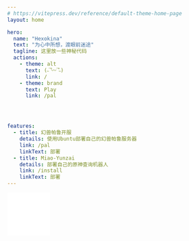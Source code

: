 ```yaml
---
# https://vitepress.dev/reference/default-theme-home-page
layout: home

hero:
  name: "Hexokina"
  text: "为心中所想，渡眼前迷途"
  tagline: 这里放一些神秘代码
  actions:
    - theme: alt
      text: (˵¯͒〰¯͒˵)
      link: /
    - theme: brand
      text: Play
      link: /pal




features:
  - title: 幻兽帕鲁开服
    details: 使用Ubuntu部署自己的幻兽帕鲁服务器
    link: /pal
    linkText: 部署
  - title: Miao-Yunzai
    details: 部署自己的原神查询机器人
    link: /install
    linkText: 部署
---
```



<iframe 
    frameborder="no" border="0" marginwidth="0" 
    marginheight="0" width=100 height=100
    src="//music.163.com/outchain/player?type=2&id=28283406&auto=1&height=100">
</iframe>